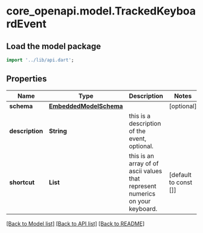 # core_openapi.model.TrackedKeyboardEvent

## Load the model package
```dart
import '../lib/api.dart';
```

## Properties
Name | Type | Description | Notes
------------ | ------------- | ------------- | -------------
**schema** | [**EmbeddedModelSchema**](EmbeddedModelSchema.md) |  | [optional] 
**description** | **String** | this is a description of the event, optional. | 
**shortcut** | **List<int>** | this is an array of of ascii values that represent numerics on your keyboard. | [default to const []]

[[Back to Model list]](../README.md#documentation-for-models) [[Back to API list]](../README.md#documentation-for-api-endpoints) [[Back to README]](../README.md)


